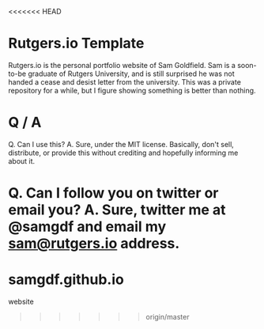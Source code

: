 <<<<<<< HEAD
# Rutgers.io Template #

Rutgers.io is the personal portfolio website of Sam Goldfield. Sam is a soon-to-be graduate of Rutgers University, and is still surprised he was not handed a cease and desist letter from the university. This was a private repository for a while, but I figure showing something is better than nothing.

# Q / A #

Q. Can I use this?
A. Sure, under the MIT license. Basically, don't sell, distribute, or provide this without crediting and hopefully informing me about it.

Q. Can I follow you on twitter or email you?
A. Sure, twitter me at @samgdf and email my sam@rutgers.io address.
=======
# samgdf.github.io
website
>>>>>>> origin/master
